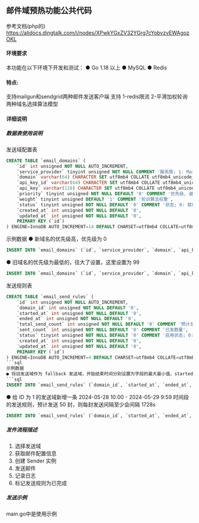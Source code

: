 
## 邮件域预热功能公共代码
参考文档(php的)
https://alidocs.dingtalk.com/i/nodes/XPwkYGxZV32YGrg7cYobvzvEWAgozOKL

#### 环境要求
本功能在以下环境下开发和测试：
● Go 1.18 以上
● MySQL
● Redis

#### 特点:
支持mailgun和sendgrid两种邮件发送客户端
支持 1-redis限流 2-平滑加权轮询 两种域名选择算法模型

#### 详细说明
##### 数据表使用说明
发送域配置表
```sql
CREATE TABLE `email_domains` (
    `id` int unsigned NOT NULL AUTO_INCREMENT,
    `service_provider` tinyint unsigned NOT NULL COMMENT '服务商; 1: Mailgun, 2: Sendgrid',
    `domain` varchar(64) CHARACTER SET utf8mb4 COLLATE utf8mb4_unicode_ci NOT NULL COMMENT '发件域',
    `api_key_id` varchar(64) CHARACTER SET utf8mb4 COLLATE utf8mb4_unicode_ci NOT NULL COMMENT 'API KEY-ID',
    `api_key` varchar(128) CHARACTER SET utf8mb4 COLLATE utf8mb4_unicode_ci NOT NULL COMMENT 'API 密钥',
    `priority` tinyint unsigned NOT NULL DEFAULT '0' COMMENT '优先级, 越小越优先',
    `weight` tinyint unsigned DEFAULT '1' COMMENT '轮训算法权重',
    `status` tinyint unsigned NOT NULL DEFAULT '0' COMMENT '状态; 0: 禁用, 1: 启用',
    `created_at` int unsigned NOT NULL DEFAULT '0',
    `updated_at` int unsigned NOT NULL DEFAULT '0',
    PRIMARY KEY (`id`)
) ENGINE=InnoDB AUTO_INCREMENT=14 DEFAULT CHARSET=utf8mb4 COLLATE=utf8mb4_unicode_ci;
```

示例数据
● 新域名的优先级高，优先级为 0
```sql
INSERT INTO `email_domains` (`id`, `service_provider`, `domain`, `api_key_id`, `api_key`, `priority`, `weight`, `status`, `created_at`, `updated_at`) VALUES (1, 1, 'mail.parcelpanel.net', 'xxxx', 'xxxx', 0, 1, 1, 1716430043, 0);
```

● 旧域名的优先级为最低的，往大了设置，这里设置为 99
```sql
INSERT INTO `email_domains` (`id`, `service_provider`, `domain`, `api_key_id`, `api_key`, `priority`, `status`, `created_at`, `updated_at`) VALUES (13, 1, 'edms.parcelpanel.net', 'xxxx', 'xxxx', 99, 1, 1, 1716437113, 0);
```
发送规则表
```sql
CREATE TABLE `email_send_rules` (
    `id` int unsigned NOT NULL AUTO_INCREMENT,
    `domain_id` int unsigned NOT NULL DEFAULT '0',
    `started_at` int unsigned NOT NULL DEFAULT '0',
    `ended_at` int unsigned NOT NULL DEFAULT '0',
    `total_send_count` int unsigned NOT NULL DEFAULT '0' COMMENT '预计总发送量',
    `sent_count` int unsigned NOT NULL DEFAULT '0' COMMENT '已发数量',
    `status` tinyint unsigned NOT NULL DEFAULT '0' COMMENT '启用状态; 0: 禁用, 1: 启用',
    `created_at` int unsigned NOT NULL DEFAULT '0',
    `updated_at` int unsigned NOT NULL DEFAULT '0',
    PRIMARY KEY (`id`)
) ENGINE=InnoDB AUTO_INCREMENT=4 DEFAULT CHARSET=utf8mb4 COLLATE=utf8mb4_unicode_ci;
```sql
示例数据
● 将旧发送域作为 fallback 发送域，开始结束时间分别设置为字段的最大最小值，started_at 设置为 0 表示一直可以发送，不会进入发送量控制的逻辑
```sql
INSERT INTO `email_send_rules` (`domain_id`, `started_at`, `ended_at`, `total_send_count`, `sent_count`, `status`, `created_at`, `updated_at`) VALUES (13, 0, 4294967295, 0, 4022820, 1, 1716858270, 0);
```
● 给 ID 为 1 的发送域新增一条 2024-05-28 10:00 - 2024-05-29 9:59 时间段的发送规则，预计发送 50 封，则每封发送间隔至少会间隔 1728s
```sql
INSERT INTO `email_send_rules` (`domain_id`, `started_at`, `ended_at`, `total_send_count`, `sent_count`, `status`, `created_at`, `updated_at`) VALUES (1, 1716861600, 1716947999, 50, 0, 1, 1716858595, 0);
```

##### 发件流程描述
1. 选择发送域
2. 获取邮件配置信息
3. 创建 Sender 实例 
4. 发送邮件
5. 记录日志
6. 标记发送规则为已完成

##### 发送示例
main.go中是使用示例


